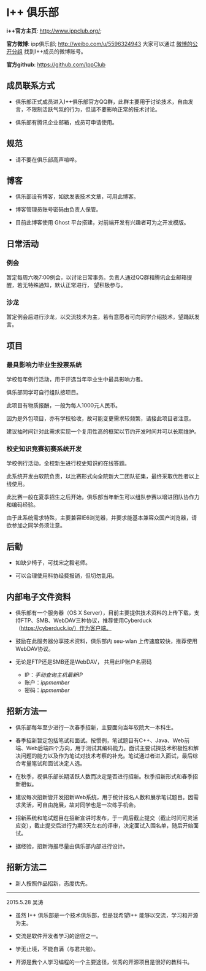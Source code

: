 # I++ 俱乐部 

**i++官方主页**: http://www.ippclub.org/; 

**官方微博**: ipp俱乐部; http://weibo.com/u/5596324943
大家可以通过 [微博的公开分组](http://weibo.com/p/1002065596324943/follow?relate=recomm_group_list&from=rel&wvr=5#place) 找到I++成员的微博账号。 

**官方github**: https://github.com/IppClub

## 成员联系方式

+ 俱乐部正式成员进入I++俱乐部官方QQ群，此群主要用于讨论技术，自由发言，不限制活跃气氛的行为，但请不要影响正常的技术讨论。

+ 俱乐部有腾讯企业邮箱，成员可申请使用。

## 规范

+ 请不要在俱乐部高声喧哗。

## 博客

+ 俱乐部设有博客，如欲发表技术文章，可用此博客。

+ 博客管理员账号密码由负责人保管。

+ 目前此博客使用 Ghost 平台搭建，对前端开发有兴趣者可为之开发模版。

## 日常活动

### 例会

暂定每周六晚7:00例会，以讨论日常事务。负责人通过QQ群和腾讯企业邮箱提醒，若无特殊通知，默认正常进行， 望积极参与。

### 沙龙

暂定例会后进行沙龙，以交流技术为主，若有意愿者可向同学介绍技术，望踊跃发言。

## 项目

### 最具影响力毕业生投票系统

学校每年例行活动，用于评选当年毕业生中最具影响力者。

俱乐部同学可自行组队接项目。

此项目有物质报酬，一般为每人1000元人民币。

因为是外包项目，亦有学校验收，故可能变更需求较频繁，请接此项目者注意。

建议抽时间针对此需求实现一个复用性高的框架以节约开发时间并可以长期维护。

###  校史知识竞赛初赛系统开发

学校例行活动，全校新生进行校史知识的在线答题。

此系统开发由软院负责，以比赛形式向全院新大二团队征集，最终采取优胜者以上线使用。

此比赛一般在夏季招生之后开始，俱乐部当年新生可以组队参赛以增进团队协作力和编码经验。

由于此系统需求特殊，主要兼容IE6浏览器，并要求能基本兼容众国产浏览器，请欲参加之同学务须注意。

## 后勤

+ 如缺少椅子，可找宋之毅老师。

+ 可以合理使用科协经费报销，但切勿乱用。

## 内部电子文件资料

+ 俱乐部有一个服务器（OS X Server），目前主要提供技术资料的上传下载，支持FTP、SMB、WebDAV三种协议，推荐使用Cyberduck（https://cyberduck.io/）作为客户端。

+ 鼓励在此服务器分享技术资料，俱乐部内 seu-wlan 上传速度较快，推荐使用WebDAV协议。

+ 无论是FTP还是SMB还是WebDAV， 共用此IP账户名密码

    + IP：*手动查询主机最新IP*
    + 账户：*ippmember*
    + 密码：*ippmember*
 

## 招新方法一

+ 俱乐部每年至少进行一次春季招新，主要面向当年软院大一本科生。

+ 春季招新暂定包括笔试和面试。按惯例，笔试题目有C++、Java、Web前端、Web后端四个方向，用于测试其编码能力。面试主要试探技术积极性和解决问题的能力以及作为笔试对技术考察的补充。笔试通过者进入面试，最后综合考量笔试和面试决定人选。

+ 在秋季，视俱乐部长期活跃人数而决定是否进行招新。秋季招新形式和春季招新相似。

+ 建议每次招新皆开发招新Web系统，用于统计报名人数和展示笔试题目。因需求灵活，可自由施展，故对同学也是一次练手机会。

+ 招新系统和笔试题目在招新宣讲时发布，于一周后截止提交（截止时间可灵活应变），截止提交后进行为期3天左右的评审，决定面试入围名单，随后开始面试。

+ 据经验，招新海报尽量由俱乐部内部进行设计。

## 招新方法二

+ 新人按照作品招新，态度优先。

-----
2015.5.28 吴涛

+ 虽然 I++ 俱乐部是一个技术俱乐部，但是我希望I++ 能够以交流，学习和开源为主。

+ 交流是软件开发者学习的途径之一。

+ 学无止境，不能自满（与君共勉）。

+ 开源是我个人学习编程的一个主要途径，优秀的开源项目是很好的教科书。
